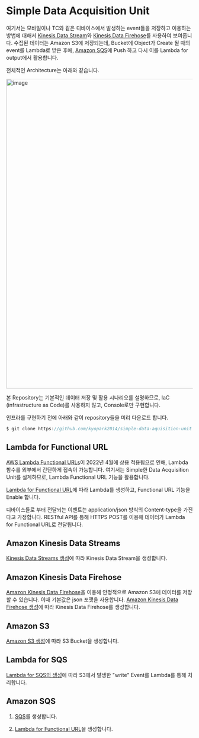 # Simple Data Acquisition Unit

여기서는 모바일이나 TC와 같은 디바이스에서 발생하는 event들을 저장하고 이용하는 방법에 대해서 [Kinesis Data Stream](https://github.com/kyopark2014/technical-summary/blob/main/kinesis-data-stream.md)와 [Kinesis Data Firehose](https://github.com/kyopark2014/technical-summary/blob/main/kinesis-data-firehose.md)를 사용하여 보여줍니다. 수집된 데이터는 Amazon S3에 저장되는데, Bucket에 Object가 Create 될 때의 event를 Lambda로 받은 후에, [Amazon SQS](https://github.com/kyopark2014/technical-summary/blob/main/sqs.md)에 Push 하고 다시 이를 Lambda for output에서 활용합니다.

전체적인 Architecture는 아래와 같습니다.

<img width="837" alt="image" src="https://user-images.githubusercontent.com/52392004/165537356-3e29a707-f24e-4859-8f3b-acd6b7e7e603.png">


본 Repository는 기본적인 데이터 저장 및 활용 시나리오를 설명하므로, IaC (infrastructure as Code)를 사용하지 않고, Console로만 구현합니다. 

인프라를 구현하기 전에 아래와 같이 repository들을 미리 다운로드 합니다. 

```c
$ git clone https://github.com/kyopark2014/simple-data-aquisition-unit
```

## Lambda for Functional URL

[AWS Lambda Functional URLs](https://aws.amazon.com/ko/about-aws/whats-new/2022/04/aws-lambda-function-urls-built-in-https-endpoints/)이 2022년 4월에 상용 적용됨으로 인해, Lambda 함수를 외부에서 간단하게 접속이 가능합니다. 여기서는 Simple한 Data Acquisition Unit를 설계하므로, Lambda Functional URL 기능을 활용합니다. 

[Lambda for Functional URL](https://github.com/kyopark2014/simple-data-aquisition-unit/blob/main/lambda-for-functional-url.md)에 따라 Lambda를 생성하고, Functional URL 기능을 Enable 합니다. 

디바이스들로 부터 전달되는 이벤트는 application/json 방식의 Content-type을 가진다고 가정합니다. RESTful API를 통해 HTTPS POST를 이용해 데이터가 Lambda for Functional URL로 전달됩니다. 

## Amazon Kinesis Data Streams

[Kinesis Data Streams 생성](https://github.com/kyopark2014/simple-data-aquisition-unit/blob/main/kinesis-data-streams.md)에 따라 Kinesis Data Stream을 생성합니다. 

## Amazon Kinesis Data Firehose

[Amazon Kinesis Data Firehose](https://github.com/kyopark2014/technical-summary/blob/main/kinesis-data-firehose.md)을 이용해 안정적으로 Amazon S3에 데이터를 저장할 수 있습니다. 이때 기본값은 json 포맷을 사용합니다. [Amazon Kinesis Data Firehose 생성](https://github.com/kyopark2014/simple-data-aquisition-unit/blob/main/kinesis-data-firehose.md)에 따라 Kinesis Data Firehose를 생성합니다. 


## Amazon S3

[Amazon S3 생성](https://github.com/kyopark2014/simple-data-aquisition-unit/blob/main/S3.md)에 따라 S3 Bucket을 생성합니다. 


## Lambda for SQS

[Lambda for SQS의 생성](https://github.com/kyopark2014/simple-data-aquisition-unit/blob/main/lambda-for-sqs.md)에 따라 S3에서 발생한 "write" Event를 Lambda를 통해 처리합니다. 

## Amazon SQS 



1) [SQS](https://github.com/kyopark2014/simple-data-aquisition-unit/blob/main/sqs.md)를 생성합니다. 
  
2) [Lambda for Functional URL](https://github.com/kyopark2014/simple-data-aquisition-unit/blob/main/lambda-functional-url-sqs.md)을 생성합니다.

